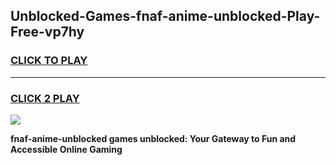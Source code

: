 
## Unblocked-Games-fnaf-anime-unblocked-Play-Free-vp7hy
<h3>
<a href="https://premium76.site?title=fnaf-anime-unblocked&ref=20M">CLICK TO PLAY</a></h3>
<hr>

<h3>
<a href="https://premium76.site?title=fnaf-anime-unblocked&ref=20M">CLICK 2 PLAY</a>
  
</h3>

<a href="https://premium76.site?title=fnaf-anime-unblocked&ref=19M"><img src="https://clearcache.store/games.png"></a>


**fnaf-anime-unblocked games unblocked: Your Gateway to Fun and Accessible Online Gaming**

